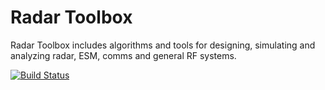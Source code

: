 # Radar Toolbox
Radar Toolbox includes algorithms and tools for designing, simulating and analyzing radar, ESM, comms and general RF systems.

[![Build Status](https://dev.azure.com/systemsinsight/Radar%20Toolbox/_apis/build/status/Systems-Insight.RadarToolbox?branchName=main&jobName=Job)](https://dev.azure.com/systemsinsight/Radar%20Toolbox/_build/latest?definitionId=1&branchName=main)
